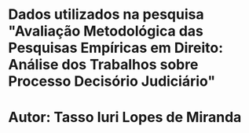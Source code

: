 # Dados utilizados na pesquisa "Avaliação Metodológica das Pesquisas Empíricas em Direito: Análise dos Trabalhos sobre Processo Decisório Judiciário"

# Autor: Tasso Iuri Lopes de Miranda
